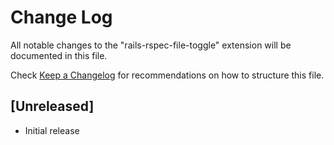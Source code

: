 # Change Log
All notable changes to the "rails-rspec-file-toggle" extension will be documented in this file.

Check [Keep a Changelog](http://keepachangelog.com/) for recommendations on how to structure this file.

## [Unreleased]
- Initial release